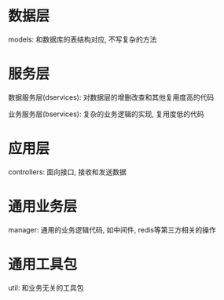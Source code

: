 # 数据层

models: 和数据库的表结构对应, 不写复杂的方法

# 服务层
    
数据服务层(dservices): 对数据层的增删改查和其他复用度高的代码

业务服务层(bservices): 复杂的业务逻辑的实现, 复用度低的代码

# 应用层

controllers: 面向接口, 接收和发送数据
        
# 通用业务层

manager: 通用的业务逻辑代码, 如中间件, redis等第三方相关的操作

# 通用工具包

util: 和业务无关的工具包


